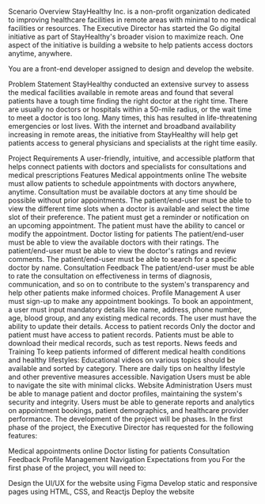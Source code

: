 Scenario Overview
StayHealthy Inc. is a non-profit organization dedicated to improving healthcare facilities in remote areas with minimal to no medical facilities or resources. The Executive Director has started the Go digital initiative as part of StayHealthy's broader vision to maximize reach. One aspect of the initiative is building a website to help patients access doctors anytime, anywhere.

You are a front-end developer assigned to design and develop the website.

Problem Statement
StayHealthy conducted an extensive survey to assess the medical facilities available in remote areas and found that several patients have a tough time finding the right doctor at the right time. There are usually no doctors or hospitals within a 50-mile radius, or the wait time to meet a doctor is too long. Many times, this has resulted in life-threatening emergencies or lost lives.
With the internet and broadband availability increasing in remote areas, the initiative from StayHealthy will help get patients access to general physicians and specialists at the right time easily.

Project Requirements
A user-friendly, intuitive, and accessible platform that helps connect patients with doctors and specialists for consultations and medical prescriptions
Features
Medical appointments online
The website must allow patients to schedule appointments with doctors anywhere, anytime.
Consultation must be available doctors at any time should be possible without prior appointments.
The patient/end-user must be able to view the different time slots when a doctor is available and select the time slot of their preference.
The patient must get a reminder or notification on an upcoming appointment.
The patient must have the ability to cancel or modify the appointment.
Doctor listing for patients
The patient/end-user must be able to view the available doctors with their ratings.
The patient/end-user must be able to view the doctor's ratings and review comments.
The patient/end-user must be able to search for a specific doctor by name.
Consultation Feedback
The patient/end-user must be able to rate the consultation on effectiveness in terms of diagnosis, communication, and so on to contribute to the system's transparency and help other patients make informed choices.
Profile Management
A user must sign-up to make any appointment bookings.
To book an appointment, a user must input mandatory details like name, address, phone number, age, blood group, and any existing medical records.
The user must have the ability to update their details.
Access to patient records
Only the doctor and patient must have access to patient records.
Patients must be able to download their medical records, such as test reports.
News feeds and Training
To keep patients informed of different medical health conditions and healthy lifestyles:
Educational videos on various topics should be available and sorted by category.
There are daily tips on healthy lifestyle and other preventive measures accessible.
Navigation
Users must be able to navigate the site with minimal clicks.
Website Administration
Users must be able to manage patient and doctor profiles, maintaining the system's security and integrity.
Users must be able to generate reports and analytics on appointment bookings, patient demographics, and healthcare provider performance.
The development of the project will be phases. In the first phase of the project, the Executive Director has requested for the following features:

Medical appointments online
Doctor listing for patients
Consultation Feedback
Profile Management
Navigation
Expectations from you
For the first phase of the project, you will need to:

Design the UI/UX for the website using Figma
Develop static and responsive pages using HTML, CSS, and Reactjs
Deploy the website
